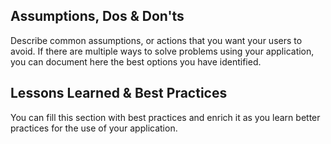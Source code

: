 ## Assumptions, Dos & Don'ts
Describe common assumptions, or actions that you want your users to avoid. If there are multiple ways to solve problems using your application, you can document here the best options you have identified.

## Lessons Learned & Best Practices
You can fill this section with best practices and enrich it as you learn better practices for the use of your application.